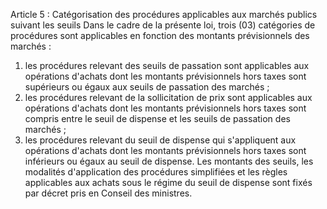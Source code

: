 Article 5 : Catégorisation des procédures applicables aux marchés
publics suivant les seuils
Dans le cadre de la présente loi, trois (03) catégories de procédures
sont applicables en fonction des montants prévisionnels des marchés :
1.  les procédures relevant des seuils de passation sont applicables aux
opérations d'achats dont les montants prévisionnels hors taxes sont
supérieurs ou égaux aux seuils de passation des marchés ;
2.  les procédures relevant de la sollicitation de prix sont applicables
aux opérations d'achats dont les montants prévisionnels hors taxes
sont compris entre le seuil de dispense et les seuils de passation
des marchés ;
3.  les procédures relevant du seuil de dispense qui s'appliquent aux
opérations d'achats dont les montants prévisionnels hors taxes sont
inférieurs ou égaux au seuil de dispense.
Les montants des seuils, les modalités d'application des procédures
simplifiées et les règles applicables aux achats sous le régime du seuil
de dispense sont fixés par décret pris en Conseil des ministres.